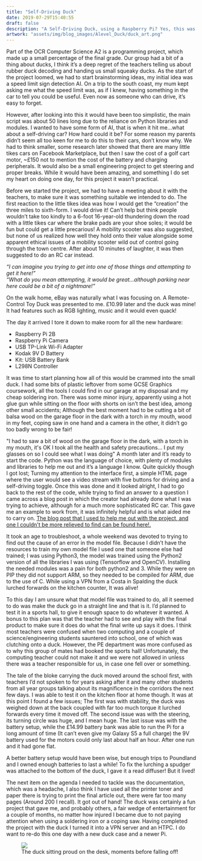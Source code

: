 ```yaml
---
title: "Self-Driving Duck"
date: 2019-07-29T15:40:55
draft: false
description: "A Self-Driving Duck, using a Raspberry Pi? Yes, this was my A-level project"
artwork: "assets/img/blog_images/Alevel_Duck/duck_art.png"
---
```

Part of the OCR Computer Science A2 is a programming project, which made up a small percentage of the final grade. Our group had a bit of a thing about ducks, I think it’s a deep regret of the teachers telling us about rubber duck decoding and handing us small squeaky ducks. As the start of the project loomed, we had to start brainstorming ideas, my initial idea was a speed limit sign detection AI. On a trip to the south coast, my mum kept asking me what the speed limit was, as if I knew, having something in the car to tell you could be useful. Even now as someone who can drive, it’s easy to forget.

However, after looking into this it would have been too simplistic, the main script was about 50 lines long due to the reliance on Python libraries and modules. I wanted to have some form of AI, that is when it hit me…what about a self-driving car? How hard could it be? For some reason my parents didn’t seem all too keen for me to do this to their cars, don’t know why. We had to think smaller, some research later showed that there are many little tikes cars on Facebook Marketplace, but then I saw the cost of a golf cart motor, ~£150 not to mention the cost of the battery and charging peripherals. It would also be a small engineering project to get steering and proper breaks. While it would have been amazing, and something I do set my heart on doing one day, for this project it wasn’t practical.

Before we started the project, we had to have a meeting about it with the teachers, to make sure it was something suitable we intended to do. The first reaction to the little tikes idea was how I would get the “creation” the three miles to sixth-form. I would drive it!  Can’t help but think people wouldn’t take too kindly to a 6-foot 16-year-old thundering down the road with a little tikes car where the brake pads are your shoe soles; it would be fun but could get a little precarious! A mobility scooter was also suggested, but none of us realized how well they hold onto their value alongside some apparent ethical issues of a mobility scooter wild out of control going through the town centre. After about 10 minutes of laughter, it was then suggested to do an RC car instead. 

*“I can imagine you trying to get into one of those things and attempting to get it here!”*\
*“What do you mean attempting, it would be great…although parking near here could be a bit of a nightmare!”*

On the walk home, eBay was naturally what I was focusing on. A Remote-Control Toy Duck was presented to me. £10.99 later and the duck was mine! It had features such as RGB lighting, music and it would even quack!

The day it arrived I tore it down to make room for all the new hardware:
<ul>
    <li>Raspberry Pi 2B</li>
    <li>Raspberry Pi Camera</li>
    <li>USB TP-Link Wi-Fi Adapter</li>
    <li>Kodak 9V D Battery</li>
    <li>Kit: USB Battery Bank</li>
    <li>L298N Controller</li>
</ul>
It was time to start planning how all of this would be crammed into the small duck. I had some bits of plastic leftover from some GCSE Graphics coursework, all the tools I could find in our garage at my disposal and my cheap soldering iron. There was some minor injury, apparently using a hot glue gun while sitting on the floor with shorts on isn’t the best idea, among other small accidents; Although the best moment had to be cutting a bit of balsa wood on the garage floor in the dark with a torch in my mouth, wood in my feet, coping saw in one hand and a camera in the other, it didn’t go too badly wrong to be fair!

"I had to saw a bit of wood on the garage floor in the dark, with a torch in my mouth, it's OK I took all the health and safety precautions... I put my glasses on so I could see what I was doing"
A month later and it’s ready to start the code. Python was the language of choice, with plenty of modules and libraries to help me out and it’s a language I know. Quite quickly though I got lost; Turning my attention to the interface first, a simple HTML page where the user would see a video stream with five buttons for driving and a self-driving toggle. Once this was done and it looked alright, I had to go back to the rest of the code, while trying to find an answer to a question I came across a blog post in which the creator had already done what I was trying to achieve, although for a much more sophisticated RC car. This gave me an example to work from, it was infinitely helpful and is what aided me to carry on. [The blog post that I used to help me out with the project, and one I couldn't be more relieved to find can be found here!.](https://medium.com/@rodrigocava/i-built-my-own-self-driving-rc-car-1b269fc02e6c)

It took an age to troubleshoot, a whole weekend was devoted to trying to find out the cause of an error in the model file. Because I didn’t have the resources to train my own model file I used one that someone else had trained; I was using Python3, the model was trained using the Python2 version of all the libraries I was using (Tensorflow and OpenCV). Installing the needed modules was a pain for both python2 and 3. While they were on PIP they did not support ARM, so they needed to be compiled for ARM, due to the use of C. While using a VPN from a Costa in Spalding the duck lurched forwards on the kitchen counter, It was alive!

To this day I am unsure what that model file was trained to do, all it seemed to do was make the duck go in a straight line and that is it. I’d planned to test it in a sports hall, to give it enough space to do whatever it wanted. A bonus to this plan was that the teacher had to see and play with the final product to make sure it does do what the final write up says it does.
I think most teachers were confused when two computing and a couple of science/engineering students sauntered into school, one of which was clutching onto a duck. However, the PE department was more confused as to why this group of mates had booked the sports hall! Unfortunately, the computing teacher could not make it and we were not allowed in unless there was a teacher responsible for us, in case one fell over or something.

The tale of the bloke carrying the duck moved around the school first, with teachers I’d not spoken to for years asking after it and many other students from all year groups talking about its magnificence in the corridors the next few days.
I was able to test it on the kitchen floor at home though. It was at this point I found a few issues; The first was with stability, the duck was weighed down at the back coupled with far too much torque it lurched forwards every time it moved off. The second issue was with the steering, its turning circle was huge, and I mean huge. The last issue was with the battery setup, while the £14.99 battery bank was able to run the Pi for a long amount of time (It can’t even give my Galaxy S5 a full charge) the 9V battery used for the motors could only last about half an hour. After one run and it had gone flat.

A better battery setup would have been wise, but enough trips to Poundland and I owned enough batteries to last a while! To fix the lurching a spudger was attached to the bottom of the duck, I gave it a read diffuser! But it lived!

The next item on the agenda I needed to tackle was the documentation, which was a headache, I also think I have used all the printer toner and paper there is trying to print the final article out, there were far too many pages (Around 200 I recall). It got out of hand!
The duck was certainly a fun project that gave me, and probably others, a fair wedge of entertainment for a couple of months, no matter how injured I became due to not paying attention when using a soldering iron or a coping saw. Having completed the project with the duck I turned it into a VPN server and an HTPC. I do want to re-do this one day with a new duck case and a newer Pi. 

<figure>
  <img src="/assets/img/blog_images/Alevel_Duck/Ducko.jpg">
  <figcaption>The duck sitting proud on the desk, moments before falling off!</figcaption>
</figure>